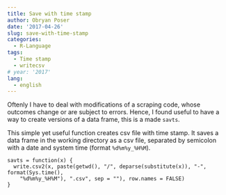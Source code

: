 ```yaml
---
title: Save with time stamp
author: Obryan Poser
date: '2017-04-26'
slug: save-with-time-stamp
categories:
  - R-Language
tags:
  - Time stamp
  - writecsv
# year: '2017'
lang:
  - english
---
```


Oftenly I have to deal with modifications of a scraping code, whose outcomes change or are subject to errors. Hence, I found useful to have a way to create versions of a data frame, this is a made `savts`.

This simple yet useful function creates csv file with time stamp. It saves a data frame in the working directory as a csv file, separated by semicolon with a date and system time (format `%d%m%y_%H%M`).

```
savts = function(x) {
  write.csv2(x, paste(getwd(), "/", deparse(substitute(x)), "-", format(Sys.time(),
    "%d%m%y_%H%M"), ".csv", sep = ""), row.names = FALSE)
}
```
